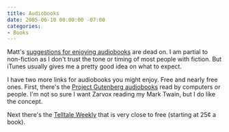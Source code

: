 ```yaml
---
title: Audiobooks
date: 2005-06-10 00:00:00 -07:00
categories:
- Books
---
```


<p>
Matt's <a href="http://www.lifehacker.com/software/entertainment/how-to-enjoy-audiobooks-105903.php">suggestions for enjoying audiobooks</a> are dead on. I am partial to non-fiction as I don't trust the tone or timing of most people with fiction. But iTunes usually gives me a pretty good idea on what to expect.
</p>
<p>
I have two more links for audiobooks you might enjoy. Free and nearly free ones. First, there's the <a href="http://www.gutenberg.org/audio/">Project Gutenberg audiobooks</a> read by computers or people. I'm not so sure I want Zarvox reading my Mark Twain, but I do like the concept.
</p>
<p>
Next there's the <a href="http://www.telltaleweekly.org/">Telltale Weekly</a> that is very close to free (starting at 25&cent; a book).
</p>
